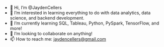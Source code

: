 - 👋 Hi, I’m @JaydenCellers
- 👀 I’m interested in learning everything to do with data analytics, data science, and backend development.
- 🌱 I’m currently learning SQL, Tableau, Python, PySpark, TensorFlow, and more!
- 💞️ I’m looking to collaborate on anything!
- 📫 How to reach me: jaydencellers@gmail.com

<!---
JaydenCellers/JaydenCellers is a ✨ special ✨ repository because its `README.md` (this file) appears on your GitHub profile.
You can click the Preview link to take a look at your changes.
--->
